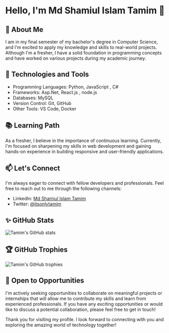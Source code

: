# Hello, I'm Md Shamiul Islam Tamim 👋

<!-- Add a brief introduction about yourself -->
## 🌱 About Me

I am in my final semester of my bachelor's degree in Computer Science, and I'm excited to apply my knowledge and skills to real-world projects. Although I'm a fresher, I have a solid foundation in programming concepts and have worked on various projects during my academic journey.

## 🔭 Technologies and Tools

<!-- Add the technologies and tools you work with -->

- Programming Languages: Python, JavaScript , C#
- Frameworks: Asp.Net, React.js , node.js
- Databases: MySQL
- Version Control: Git, GitHub
- Other Tools: VS Code, Docker

## 📚 Learning Path

As a fresher, I believe in the importance of continuous learning. Currently, I'm focused on sharpening my skills in web development and gaining hands-on experience in building responsive and user-friendly applications.

## 📫 Let's Connect

I'm always eager to connect with fellow developers and professionals. Feel free to reach out to me through the following channels:

- LinkedIn: [Md Shamiul Islam Tamim](https://www.linkedin.com/in/itsonlytamimm)
- Twitter: [@itsonlytamim](https://twitter.com/itsonlytamim)

## ✨ GitHub Stats

<!-- Add your GitHub stats using the GitHub Readme Stats tool -->

![Tamim's GitHub stats](https://github-readme-stats.vercel.app/api?username=itsonlytamim&show_icons=true&theme=radical&custom_title=GitHub%20Stats%20-%20Year%20by%20Year)

<!--  ![Tamim's GitHub stats](https://github-readme-stats.vercel.app/api?username=itsonlytamim&show_icons=true&theme=radical&custom_title=GitHub%20Stats)

![- Year by Year](https://github-readme-stats.vercel.app/api?username=itsonlytamim&show_icons=true&theme=radical&custom_title=GitHub%20Stats%20-%20Year%20by%20Year&include_all_commits=true&count_private=true&hide=stars,issues)-->



## 🏆 GitHub Trophies

<!-- Add your GitHub trophies using the GitHub Profile Trophy tool -->

![Tamim's GitHub trophies](https://github-profile-trophy.vercel.app/?username=itsonlytamim)


## 💼 Open to Opportunities

I'm actively seeking opportunities to collaborate on meaningful projects or internships that will allow me to contribute my skills and learn from experienced professionals. If you have any exciting opportunities or would like to discuss a potential collaboration, please feel free to get in touch!

Thank you for visiting my profile. I look forward to connecting with you and exploring the amazing world of technology together!




